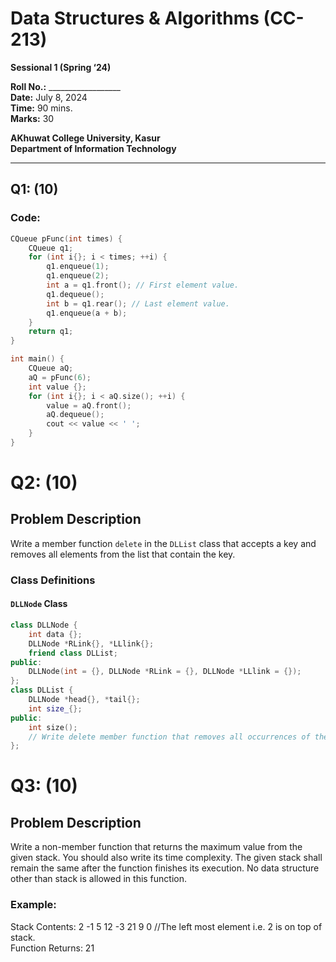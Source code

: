 # Data Structures & Algorithms (CC-213)
**Sessional 1 (Spring ‘24)**

**Roll No.:** __________________  
**Date:** July 8, 2024  
**Time:** 90 mins.  
**Marks:** 30

**AKhuwat College University, Kasur**  
**Department of Information Technology**

---

## Q1: (10)

### Code:

```cpp
CQueue pFunc(int times) {
    CQueue q1;
    for (int i{}; i < times; ++i) {
        q1.enqueue(1);
        q1.enqueue(2);
        int a = q1.front(); // First element value.
        q1.dequeue();
        int b = q1.rear(); // Last element value.
        q1.enqueue(a + b);
    }
    return q1;
}

int main() {
    CQueue aQ;
    aQ = pFunc(6);
    int value {};
    for (int i{}; i < aQ.size(); ++i) {
        value = aQ.front();
        aQ.dequeue();
        cout << value << ' ';
    }
}
```
# Q2: (10)

## Problem Description

Write a member function `delete` in the `DLList` class that accepts a key and removes all elements from the list that contain the key.

### Class Definitions

#### `DLLNode` Class

```cpp
class DLLNode {
    int data {};
    DLLNode *RLink{}, *LLlink{};
    friend class DLList;
public:
    DLLNode(int = {}, DLLNode *RLink = {}, DLLNode *LLlink = {});
};
class DLList {
    DLLNode *head{}, *tail{};
    int size_{};
public:
    int size();
    // Write delete member function that removes all occurrences of the given key.
};
```
# Q3: (10)

## Problem Description

Write a non-member function that returns the maximum value from the given stack. You should also write its time complexity. The given stack shall remain the same after the function finishes its execution. No data structure other than stack is allowed in this function.
### Example:
Stack Contents: 2 -1 5 12 -3 21 9 0 //The left most element i.e. 2 is on top of stack.  
Function Returns: 21
